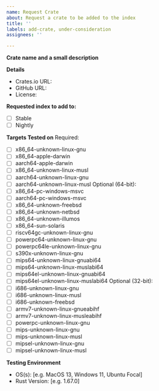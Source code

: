 ```yaml
---
name: Request Crate
about: Request a crate to be added to the index
title: ''
labels: add-crate, under-consideration
assignees: ''

---
```


**Crate name and a small description**

**Details**
- Crates.io URL: 
- GitHub URL: 
- License: 

**Requested index to add to:**
- [ ] Stable
- [ ] Nightly

**Targets Tested on**
Required:
- [ ] x86_64-unknown-linux-gnu
- [ ] x86_64-apple-darwin
- [ ] aarch64-apple-darwin
- [ ] x86_64-unknown-linux-musl
- [ ] aarch64-unknown-linux-gnu
- [ ] aarch64-unknown-linux-musl
Optional (64-bit):
- [ ] x86_64-pc-windows-msvc
- [ ] aarch64-pc-windows-msvc
- [ ] x86_64-unknown-freebsd
- [ ] x86_64-unknown-netbsd
- [ ] x86_64-unknown-illumos
- [ ] x86_64-sun-solaris
- [ ] riscv64gc-unknown-linux-gnu
- [ ] powerpc64-unknown-linux-gnu
- [ ] powerpc64le-unknown-linux-gnu
- [ ] s390x-unknown-linux-gnu
- [ ] mips64-unknown-linux-gnuabi64
- [ ] mips64-unknown-linux-muslabi64
- [ ] mips64el-unknown-linux-gnuabi64 
- [ ] mips64el-unknown-linux-muslabi64
Optional (32-bit):
- [ ] i686-unknown-linux-gnu
- [ ] i686-unknown-linux-musl
- [ ] i686-unknown-freebsd
- [ ] armv7-unknown-linux-gnueabihf
- [ ] armv7-unknown-linux-musleabihf
- [ ] powerpc-unknown-linux-gnu
- [ ] mips-unknown-linux-gnu
- [ ] mips-unknown-linux-musl 
- [ ] mipsel-unknown-linux-gnu 
- [ ] mipsel-unknown-linux-musl

**Testing Environment**
 - OS(s): [e.g. MacOS 13, Windows 11, Ubuntu Focal]
 - Rust Version: [e.g. 1.67.0]
